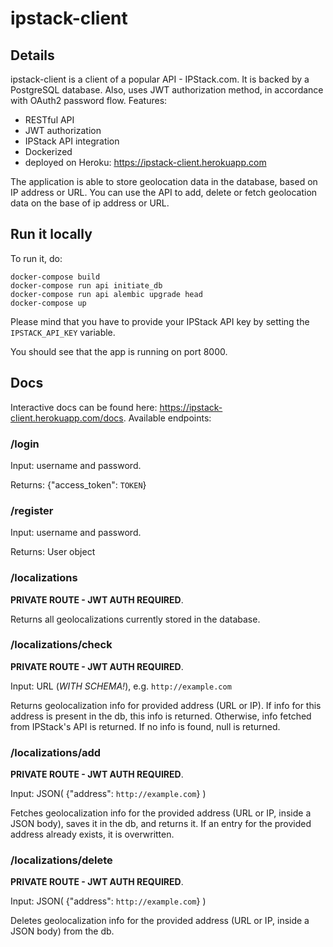 # ipstack-client

## Details
ipstack-client is a client of a popular API - IPStack.com. It is backed by a PostgreSQL database. Also, uses JWT authorization method, in accordance with OAuth2 password flow. 
Features:
 - RESTful API 
 - JWT authorization
 - IPStack API integration
 - Dockerized
 - deployed on Heroku: https://ipstack-client.herokuapp.com

The application is able to store geolocation data in the database, based on IP address or URL. You can use the API to add, delete or fetch geolocation data on the base of ip address or URL. 

## Run it locally
To run it, do:
```
docker-compose build
docker-compose run api initiate_db
docker-compose run api alembic upgrade head
docker-compose up
```
Please mind that you have to provide your IPStack API key by setting the `IPSTACK_API_KEY` variable. 

You should see that the app is running on port 8000.

## Docs
Interactive docs can be found here: https://ipstack-client.herokuapp.com/docs.
Available endpoints:

### /login
Input: username and password. 

Returns: {"access_token": `TOKEN`}

### /register
Input: username and password. 

Returns: User object

### /localizations
**PRIVATE ROUTE - JWT AUTH REQUIRED**. 

Returns all geolocalizations currently stored in the database.

### /localizations/check
**PRIVATE ROUTE - JWT AUTH REQUIRED**. 

Input: URL (*WITH SCHEMA!*), e.g. `http://example.com` 

Returns geolocalization info for provided address (URL or IP). If info for this address is present in the db, this info is returned. Otherwise, info fetched from IPStack's API is returned. If no info is found, null is returned.

### /localizations/add
**PRIVATE ROUTE - JWT AUTH REQUIRED**. 

Input: JSON( {"address": `http://example.com`} ) 

Fetches geolocalization info for the provided address (URL or IP, inside a JSON body), saves it in the db, and returns it. If an entry for the provided address already exists, it is overwritten.

### /localizations/delete
**PRIVATE ROUTE - JWT AUTH REQUIRED**. 

Input: JSON( {"address": `http://example.com`} ) 

Deletes geolocalization info for the provided address (URL or IP, inside a JSON body) from the db.
